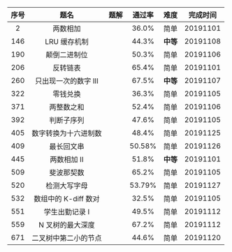 | 序号 |         题名         | 题解 | 通过率 |   难度   | 完成时间 |
| :--: | :------------------: | :--: | :----: | :------: | :------: |
|  2   |       两数相加       |      | 36.0%  |   简单   | 20191101 |
| 146  |     LRU 缓存机制     |      | 44.3%  | **中等** | 20191108 |
| 190  |     颠倒二进制位     |      | 50.3%  |   简单   | 20191106 |
| 206  |       反转链表       |      | 65.4%  |   简单   | 20191101 |
| 260  | 只出现一次的数字 III |      | 67.5%  | **中等** | 20191107 |
| 322  |       零钱兑换       |      | 36.3%  |   简单   | 20191105 |
| 371  |      两整数之和      |      | 52.4%  |   简单   | 20191106 |
| 392  |      判断子序列      |      | 47.6%  |   简单   | 20191105 |
| 405  | 数字转换为十六进制数 |      | 48.4%  |   简单   | 20191125 |
| 409  |      最长回文串      |      | 50.58% |   简单   | 20191126 |
| 445  |     两数相加 II      |      | 51.8%  | **中等** | 20191101 |
| 509  |      斐波那契数      |      | 65.2%  |   简单   | 20191105 |
| 520  |     检测大写字母     |      | 53.79% |   简单   | 20191127 |
| 532  | 数组中的 K-diff 数对 |      | 32.5%  |   简单   | 20191105 |
| 551  |    学生出勤记录 I    |      | 49.5%  |   简单   | 20191112 |
| 559  |   N 叉树的最大深度   |      | 67.2%  |   简单   | 20191112 |
| 671  | 二叉树中第二小的节点 |      | 44.6%  |   简单   | 20191120 |

